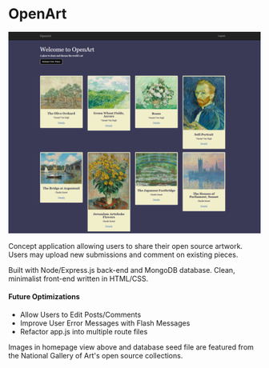# OpenArt

![alt text](https://raw.githubusercontent.com/jaisonpthomas/openArt/master/homePage.png "homepage")

Concept application allowing users to share their open source artwork. Users may upload new submissions and comment on existing pieces.

Built with Node/Express.js back-end and MongoDB database. Clean, minimalist front-end written in HTML/CSS.

#### Future Optimizations
+ Allow Users to Edit Posts/Comments
+ Improve User Error Messages with Flash Messages
+ Refactor app.js into multiple route files



Images in homepage view above and database seed file are featured from the National Gallery of Art's open source collections.